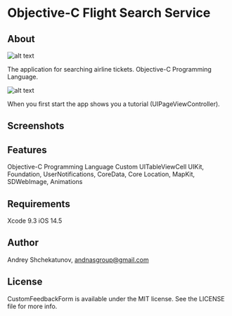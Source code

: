 # Objective-C Flight Search Service

## About

![alt text](https://github.com/AndNasPlay/Objective-C-FlightSearchService/blob/main/Img%20presentation/FirstScreen.png "screen")

The application for searching airline tickets. Objective-C Programming Language.

![alt text](https://github.com/AndNasPlay/Objective-C-FlightSearchService/blob/main/Img%20presentation/SecondScreen.png "screen")

When you first start the app shows you a tutorial (UIPageViewController).



## Screenshots


## Features
Objective-C Programming Language
Custom UITableViewCell
UIKit, Foundation, UserNotifications, CoreData, Core Location, MapKit, SDWebImage, Animations

## Requirements

Xcode 9.3
iOS 14.5

## Author

Andrey Shchekatunov, <andnasgroup@gmail.com>

## License

CustomFeedbackForm is available under the MIT license. See the LICENSE file for more info.

